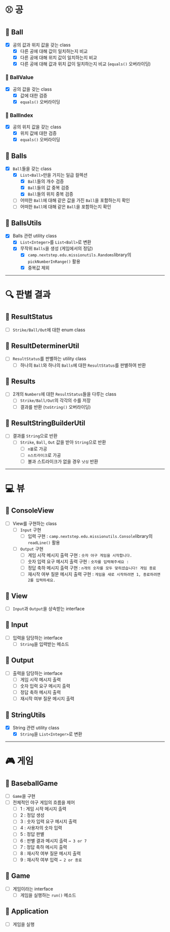 # ⚾ 공

## 📕 Ball

- [x] 공의 값과 위치 값을 갖는 class
    - [x] 다른 공에 대해 값이 일치하는지 비교
    - [x] 다른 공에 대해 위치 값이 일치하는지 비교
    - [x] 다른 공에 대해 값과 위치 값이 일치하는지 비교 (`equals()` 오버라이딩)

### 📕 BallValue

- [x] 공의 값을 갖는 class
    - [x] 값에 대한 검증
    - [x] `equals()` 오버라이딩

### 📕 BallIndex

- [x] 공의 위치 값을 갖는 class
    - [x] 위치 값에 대한 검증
    - [x] `equals()` 오버라이딩

## 📕 Balls

- [x] `Ball`들을 갖는 class
    - [x] `List<Ball>`만을 가지는 일급 컬렉션
        - [x] `Ball`들의 개수 검증
        - [x] `Ball`들의 값 중복 검증
        - [x] `Ball`들의 위치 중복 검증
    - [ ] 어떠한 `Ball`에 대해 같은 값을 가진 `Ball`을 포함하는지 확인
    - [ ] 어떠한 `Ball`에 대해 같은 `Ball`을 포함하는지 확인

## 📒 BallsUtils

- [x] Balls 관련 utility class
    - [x] `List<Integer>`를 `List<Ball>`로 변환
    - [x] 무작위 `Balls`을 생성 (게임에서의 정답)
        - [x] `camp.nextstep.edu.missionutils.Randoms`library의 `pickNumberInRange()` 활용
        - [x] 중복값 제외

---

# 🔍 판별 결과

## 📙 ResultStatus

- [ ] `Strike/Ball/Out`에 대한 enum class

## 📒 ResultDeterminerUtil

- [ ] `ResultStatus`를 판별하는 utility class
    - [ ] 하나의 `Ball`와 하나의 `Balls`에 대한 `ResultStatus`를 판별하여 반환

## 📙 Results

- [ ] 2개의 `Numbers`에 대한 `ResultStatus`들을 다루는 class
    - [ ] `Strike/Ball/Out`의 각각의 수를 저장
    - [ ] 결과를 반환 (`toString()` 오버라이딩)

## 📒 ResultStringBuilderUtil

- [ ] 결과를 `String`으로 반환
    - [ ] `Strike`, `Ball`, `Out` 값을 받아 `String`으로 반환
        - [ ] `n볼`로 가공
        - [ ] `n스트라이크`로 가공
        - [ ] 볼과 스트라이크가 없을 경우 `낫싱` 반환

---

# 💻 뷰

## 📗 ConsoleView

- [ ] View를 구현하는 class
    - [ ] `Input` 구현
        - [ ] 입력 구현 : `camp.nextstep.edu.missionutils.Console`library의 `readLine()` 활용
    - [ ] `Output` 구현
        - [ ] 게임 시작 메시지 출력 구현 : `숫자 야구 게임을 시작합니다.`
        - [ ] 숫자 입력 요구 메시지 출력 구현 : `숫자를 입력해주세요 : `
        - [ ] 정답 축하 메시지 출력 구현 : `n개의 숫자를 모두 맞히셨습니다! 게임 종료`
        - [ ] 재시작 여부 질문 메시지 출력 구현 : `게임을 새로 시작하려면 1, 종료하려면 2를 입력하세요.`

## 📗 View

- [ ] `Input`과 `Output`을 상속받는 interface

## 📗 Input

- [ ] 입력을 담당하는 interface
    - [ ] `String`을 입력받는 메소드

## 📗 Output

- [ ] 출력을 담당하는 interface
    - [ ] 게임 시작 메시지 출력
    - [ ] 숫자 입력 요구 메시지 출력
    - [ ] 정답 축하 메시지 출력
    - [ ] 재시작 여부 질문 메시지 출력

## 📒 StringUtils

- [x] String 관련 utility class
    - [x] `String`을 `List<Integer>`로 변환

---

# 🎮 게임

## 📘 BaseballGame

- [ ] `Game`을 구현
- [ ] 전체적인 야구 게임의 흐름을 제어
    - [ ] 1 : 게임 시작 메시지 출력
    - [ ] 2 : 정답 생성
    - [ ] 3 : 숫자 입력 요구 메시지 출력
    - [ ] 4 : 사용자의 숫자 입력
    - [ ] 5 : 정답 판별
    - [ ] 6 : 판별 결과 메시지 출력 `→ 3 or 7`
    - [ ] 7 : 정답 축하 메시지 출력
    - [ ] 8 : 재시작 여부 질문 메시지 출력
    - [ ] 9 : 재시작 여부 입력 `→ 2 or 종료`

## 📘 Game

- [ ] 게임이라는 interface
    - [ ] 게임을 실행하는 `run()` 메소드

## 📘 Application

- [ ] 게임을 실행

